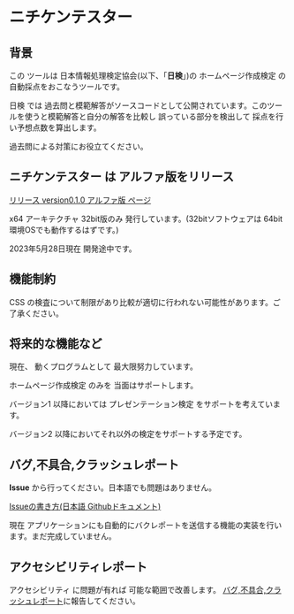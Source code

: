 # ニチケンテスター

## 背景

この ツールは 日本情報処理検定協会(以下、「**日検**」)の ホームページ作成検定 の自動採点をおこなうツールです。

日検 では 過去問と模範解答がソースコードとして公開されています。このツールを使うと模範解答と自分の解答を比較し
誤っている部分を検出して 採点を行い予想点数を算出します。

過去問による対策にお役立てください。

## ニチケンテスター は アルファ版をリリース

[リリース version0.1.0 アルファ版 ページ](https://github.com/canaria-computer/nitiken_tester/releases/tag/version0.1.0)

x64 アーキテクチャ 32bit版のみ 発行しています。(32bitソフトウェアは 64bit 環境OSでも動作するはずです。)

2023年5月28日現在 開発途中です。

## 機能制約

CSS の検査について制限があり比較が適切に行われない可能性があります。ご了承ください。

## 将来的な機能など

現在、 動くプログラムとして 最大限努力しています。

ホームページ作成検定 のみを 当面はサポートします。

バージョン1 以降においては プレゼンテーション検定 をサポートを考えています。

バージョン2 以降においてそれ以外の検定をサポートする予定です。

## バグ,不具合,クラッシュレポート

**Issue** から行ってください。日本語でも問題はありません。

[Issueの書き方(日本語 Githubドキュメント)](https://docs.github.com/ja/issues/tracking-your-work-with-issues/creating-an-issue)

現在 アプリケーションにも自動的にバクレポートを送信する機能の実装を行います。まだ完成していません。

## アクセシビリティレポート

アクセシビリティ に問題が有れば 可能な範囲で改善します。 
[バグ,不具合,クラッシュレポート](#バグ不具合クラッシュレポート)に報告してください。
